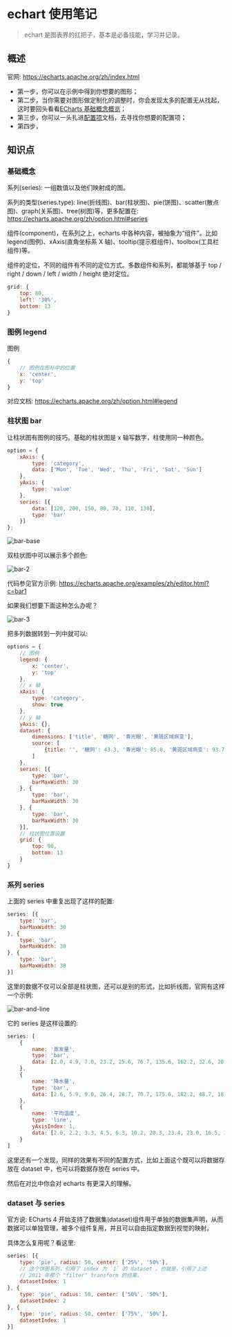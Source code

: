 # echart 使用笔记

> echart 是图表界的扛把子，基本是必备技能，学习并记录。

## 概述

官网: https://echarts.apache.org/zh/index.html

- 第一步，你可以在示例中得到你想要的图形；
- 第二步，当你需要对图形做定制化的调整时，你会发现太多的配置无从找起，这时要回头看看[ECharts 基础概念概览](https://echarts.apache.org/zh/tutorial.html#ECharts基础概念概览)；
- 第三步，你可以一头扎进[配置项](https://echarts.apache.org/zh/option.html#title)文档，去寻找你想要的配置项；
- 第四步，

## 知识点

### 基础概念

系列(series): 一组数值以及他们映射成的图。

系列的类型(series.type): line(折线图)、bar(柱状图)、pie(饼图)、scatter(散点图)、graph(关系图)、tree(树图)等，更多配置在: https://echarts.apache.org/zh/option.html#series

组件(component)，在系列之上，echarts 中各种内容，被抽象为“组件”。比如legend(图例)、xAxis(直角坐标系 X 轴)、tooltip(提示框组件)、toolbox(工具栏组件)等。

组件的定位，不同的组件有不同的定位方式。多数组件和系列，都能够基于 top / right / down / left / width / height 绝对定位。 

```js
grid: {
    top: 80,
    left: '30%',
    bottom: 13
}
```

### 图例 legend

图例

```js
{
    // 图例在图标中的位置
    x: 'center',
    y: 'top'
}
```

对应文档: https://echarts.apache.org/zh/option.html#legend

### 柱状图 bar

让柱状图有图例的技巧。基础的柱状图是 x 轴写数字，柱使用同一种颜色。

```js
option = {
    xAxis: {
        type: 'category',
        data: ['Mon', 'Tue', 'Wed', 'Thu', 'Fri', 'Sat', 'Sun']
    },
    yAxis: {
        type: 'value'
    },
    series: [{
        data: [120, 200, 150, 80, 70, 110, 130],
        type: 'bar'
    }]
};
```
![bar-base](./img/bar-base.png)

双柱状图中可以展示多个颜色:

![bar-2](./img/bar-2.png)

代码参见官方示例: https://echarts.apache.org/examples/zh/editor.html?c=bar1

如果我们想要下面这种怎么办呢？

![bar-3](./img/bar-3.png)

把多列数据转到一列中就可以:

```js
options = {
    // 图例
    legend: {
        x: 'center',
        y: 'top'
    },
    // x 轴
    xAxis: {
        type: 'category',
        show: true
    },
    // y 轴
    yAxis: {},
    dataset: {
        dimensions: ['title', '糖网', '青光眼', '黄斑区域病变'],
        source: [
            {title: '', '糖网': 43.3, '青光眼': 85.8, '黄斑区域病变': 93.7}
        ]
    },
    series: [{
        type: 'bar',
        barMaxWidth: 30
    }, {
        type: 'bar',
        barMaxWidth: 30
    }, {
        type: 'bar',
        barMaxWidth: 30
    }],
    // 柱状图位置设置
    grid: {
        top: 90,
        bottom: 13
    }
}
```

### 系列 series

上面的 series 中重复出现了这样的配置:

```js
series: [{
    type: 'bar',
    barMaxWidth: 30
}, {
    type: 'bar',
    barMaxWidth: 30
}, {
    type: 'bar',
    barMaxWidth: 30
}]
```

这里的数据不仅可以全部是柱状图，还可以是别的形式，比如折线图，官网有这样一个示例: 

![bar-and-line](./img/bar-and-line.png)

它的 series 是这样设置的:

```js
series: [
    {
        name: '蒸发量',
        type: 'bar',
        data: [2.0, 4.9, 7.0, 23.2, 25.6, 76.7, 135.6, 162.2, 32.6, 20.0, 6.4, 3.3]
    },
    {
        name: '降水量',
        type: 'bar',
        data: [2.6, 5.9, 9.0, 26.4, 28.7, 70.7, 175.6, 182.2, 48.7, 18.8, 6.0, 2.3]
    },
    {
        name: '平均温度',
        type: 'line',
        yAxisIndex: 1,
        data: [2.0, 2.2, 3.3, 4.5, 6.3, 10.2, 20.3, 23.4, 23.0, 16.5, 12.0, 6.2]
    }
]
```

这里还有一个发现，同样的效果有不同的配置方式，比如上面这个既可以将数据存放在 dataset 中，也可以将数据存放在 series 中。

然后在对比中你会对 echarts 有更深入的理解。

### dataset 与 series

官方说: ECharts 4 开始支持了数据集(dataset)组件用于单独的数据集声明，从而数据可以单独管理，被多个组件复用，并且可以自由指定数据到视觉的映射。

具体怎么复用呢？看这里:

```js
series: [{
    type: 'pie', radius: 50, center: ['25%', '50%'],
    // 这个饼图系列，引用了 index 为 `1` 的 dataset 。也就是，引用了上述
    // 2011 年那个 "filter" transform 的结果。
    datasetIndex: 1
}, {
    type: 'pie', radius: 50, center: ['50%', '50%'],
    datasetIndex: 2
}, {
    type: 'pie', radius: 50, center: ['75%', '50%'],
    datasetIndex: 1
}]
```


